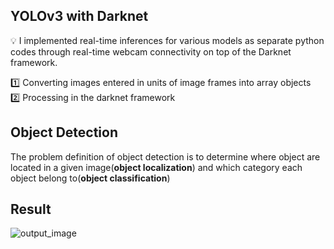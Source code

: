 ## YOLOv3 with Darknet

💡 I implemented real-time inferences for various models as separate python codes through real-time webcam connectivity on top of the Darknet framework. 

1️⃣ Converting images entered in units of image frames into array objects  
2️⃣ Processing in the darknet framework  

## Object Detection  
The problem definition of object detection is to determine where object are located in a given image(**object localization**) and which category each object belong to(**object classification**)


## Result
![output_image](https://github.com/gaerom/yolov3/assets/92725975/c48c5682-075c-4389-ab78-ac4c052e65db)

